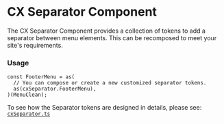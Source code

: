 # CX Separator Component

The CX Separator Component provides a collection of tokens to add a separator between menu elements. This can be recomposed to meet your site's requirements.

### Usage

```tsx
const FooterMenu = as(
  // You can compose or create a new customized separator tokens.
  as(cxSeparator.FooterMenu),
)(MenuClean);
```

To see how the Separator tokens are designed in details, please see:
[`cxSeparator.ts`](../src/components/Separator/tokens/cxSeparator.ts)
